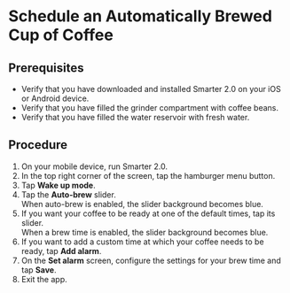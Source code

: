 # Schedule an Automatically Brewed Cup of Coffee

## Prerequisites

* Verify that you have downloaded and installed Smarter 2.0 on your iOS or Android device.
* Verify that you have filled the grinder compartment with coffee beans.
* Verify that you have filled the water reservoir with fresh water.

## Procedure

1. On your mobile device, run Smarter 2.0.
1. In the top right corner of the screen, tap the hamburger menu button.
1. Tap **Wake up mode**.
1. Tap the **Auto-brew** slider.<br>When auto-brew is enabled, the slider background becomes blue.
1. If you want your coffee to be ready at one of the default times, tap its slider.<br>When a brew time is enabled, the slider background becomes blue.
1. If you want to add a custom time at which your coffee needs to be ready, tap **Add alarm**.
1. On the **Set alarm** screen, configure the settings for your brew time and tap **Save**.
1. Exit the app.